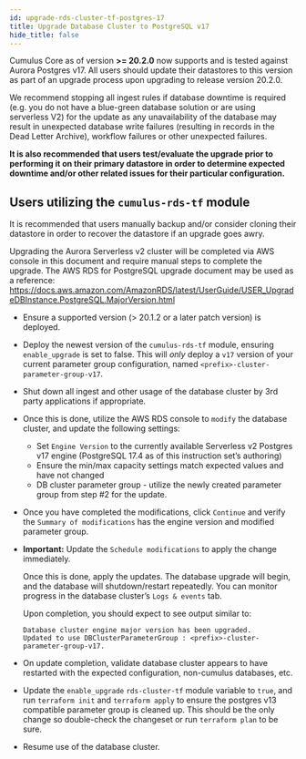 ```yaml
---
id: upgrade-rds-cluster-tf-postgres-17
title: Upgrade Database Cluster to PostgreSQL v17
hide_title: false
---
```


Cumulus Core as of version **>= 20.2.0** now supports and is tested against Aurora Postgres v17. All users should update their datastores to this version as part of an upgrade process upon upgrading to release version 20.2.0.

We recommend stopping all ingest rules if database downtime is required (e.g. you do not have a blue-green database solution or are using serverless V2) for the update  as any unavailability of the database may result in unexpected database write failures (resulting in records in the Dead Letter Archive), workflow failures or other unexpected failures.

**It is also recommended that users test/evaluate the upgrade prior to performing it on their primary datastore in order to determine expected downtime and/or other related issues for their particular configuration.**

## Users utilizing the `cumulus-rds-tf` module

It is recommended that users manually backup and/or consider cloning their datastore in order to recover the datastore if an upgrade goes awry.

Upgrading the Aurora Serverless v2 cluster will be completed via AWS console in this document and require manual steps to complete the upgrade. The AWS RDS for PostgreSQL upgrade document may be used as a reference:
<https://docs.aws.amazon.com/AmazonRDS/latest/UserGuide/USER_UpgradeDBInstance.PostgreSQL.MajorVersion.html>

- Ensure a supported version (> 20.1.2 or a later patch version) is deployed.
- Deploy the newest version of the `cumulus-rds-tf` module, ensuring `enable_upgrade` is set to false.   This will *only* deploy a `v17` version of your current parameter group configuration, named `<prefix>-cluster-parameter-group-v17`.
- Shut down all ingest and other usage of the database cluster by 3rd party applications if appropriate.
- Once this is done, utilize the AWS RDS console to `modify` the database cluster, and update the following settings:
  - Set `Engine Version` to the currently available Serverless v2 Postgres v17 engine (PostgreSQL 17.4 as of this instruction set’s authoring)
  - Ensure the min/max capacity settings match expected values and have not changed
  - DB cluster parameter group - utilize the newly created parameter group from step #2 for the update.
- Once you have completed the modifications, click `Continue` and verify the `Summary of modifications` has the engine version and modified parameter group.
- **Important:** Update the `Schedule modifications` to apply the change immediately.

    Once this is done, apply the updates. The database upgrade will begin, and the database will shutdown/restart repeatedly. You can monitor progress in the database cluster’s `Logs & events` tab.

    Upon completion, you should expect to see output similar to:

    ```text
    Database cluster engine major version has been upgraded.
    Updated to use DBClusterParameterGroup : <prefix>-cluster-parameter-group-v17.
    ```

- On update completion, validate database cluster appears to have restarted with the expected configuration, non-cumulus databases, etc.
- Update the `enable_upgrade` `rds-cluster-tf` module variable to `true`, and run `terraform init` and `terraform apply` to ensure the postgres v13 compatible parameter group is cleaned up. This should be the only change so double-check the changeset or run `terraform plan` to be sure.
- Resume use of the database cluster.
